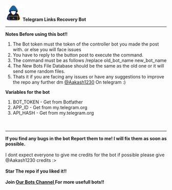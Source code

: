 <picture><img src = "https://github.com/0xAbdulKhalid/0xAbdulKhalid/raw/main/assets/mdImages/about_me.gif" width = 50px></picture> <b> Telegram Links Recovery Bot</b><br>


<hr>

<b>Notes Before using this bot!!</b><br>
1) The Bot token must the token of the controller bot you made the post with. or else you will face issues<br>
2) You have to reply to the button post to execute the command.<br>
3) The command must be as follows /replace old_bot_name new_bot_name<br>
4) The New Bots File Database should be the same as the old one or it will send some random files.
5) Thats it if you are facing any issues or have any suggestions to improve the repo any further dm <a href="https://t.me/Aakash1230">@Aakash1230</a> On telegram :)<br>


<b>Variables for the bot</b><br>

1) BOT_TOKEN - Get from Botfather<br>
2) APP_ID - Get from my.telegram.org<br>
3) API_HASH - Get from my.telegram.org<br><br><br>


<hr>
<b> If you find any bugs in the bot Report them to me! I will fix them as soon as possible.</b> <br><br>
I dont expect everyone to give me credits for the bot if possible please give @Aakash1230 credits :><br><br>
<b> Star The repo if you liked it!!</b><br><br>
<b>Join <a href="https://t.me/The_Bots_Wallah">Our Bots Channel </a> For more usefull bots!!</b><br><br>
